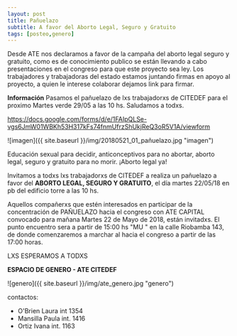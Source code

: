 ```yaml
---
layout: post
title: Pañuelazo
subtitle: A favor del Aborto Legal, Seguro y Gratuito
tags: [posteo,genero]
---
```


Desde ATE nos declaramos a favor de la campaña del aborto legal seguro y gratuito, como es de conocimiento publico se están llevando a cabo presentaciones en el congreso para que este proyecto sea ley.
Los trabajadores y trabajadoras del estado estamos juntando firmas en apoyo al proyecto, a quien le interese colaborar dejamos link para firmar.

<div class="alert alert-info" role="alert">
<strong>Información</strong> Pasamos el pañuelazo de lxs trabajadorxs de CITEDEF para el proximo Martes verde 29/05 a las 10 hs. Saludamos a todxs.
</div>

https://docs.google.com/forms/d/e/1FAIpQLSe-vgs6JmW01WBKh53H317kFs74fnmUfrzShUkjReQ3oR5V1A/viewform

![imagen]({{ site.baseurl }}/img/20180521_01_pañuelazo.jpg "imagen")


Educación sexual para decidir, anticonceptivos para no abortar, aborto legal, seguro y gratuito para no morir. ¡Aborto legal ya!

Invitamos a todxs lxs trabajadorxs de CITEDEF  a realiza un pañuelazo a favor del **ABORTO LEGAL, SEGURO Y GRATUITO**, el día martes 22/05/18 en pb del edificio torre a las 10 hs.

Aquellos compañerxs que estén interesados en participar de la concentración de  PAÑUELAZO hacia el congreso con ATE CAPITAL convocado para mañana Martes 22 de Mayo de 2018, están invitadxs.  El punto encuentro sera a partir de 15:00 hs  "MU " en la calle Riobamba 143, de donde comenzaremos a marchar al hacia el congreso a partir de las 17:00 horas.

LXS ESPERAMOS A TODXS

**ESPACIO DE GENERO - ATE CITEDEF**

![genero]({{ site.baseurl }}/img/ate_genero.jpg "genero")


contactos:
  - O'Brien Laura int 1354
  - Mansilla Paula  int. 1416
  - Ortiz Ivana int. 1163
